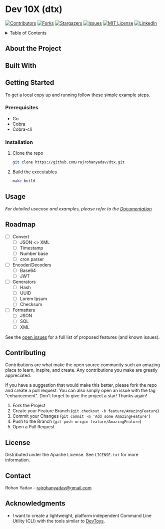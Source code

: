 # Dev 10X (dtx)

[![Contributors][contributors-shield]][contributors-url]
[![Forks][forks-shield]][forks-url]
[![Stargazers][stars-shield]][stars-url]
[![Issues][issues-shield]][issues-url]
[![MIT License][license-shield]][license-url]
[![LinkedIn][linkedin-shield]][linkedin-url]

<details>
<summary>Table of Contents</summary>

<ol>
    <li>
      <a href="#about-the-project">About The Project</a>
      <ul>
        <li><a href="#built-with">Built With</a></li>
      </ul>
    </li>
    <li>
      <a href="#getting-started">Getting Started</a>
      <ul>
        <li><a href="#prerequisites">Prerequisites</a></li>
        <li><a href="#installation">Installation</a></li>
      </ul>
    </li>
    <li><a href="#usage">Usage</a></li>
    <li><a href="#roadmap">Roadmap</a></li>
    <li><a href="#contributing">Contributing</a></li>
    <li><a href="#license">License</a></li>
    <li><a href="#contact">Contact</a></li>
    <li><a href="#acknowledgments">Acknowledgments</a></li>
  </ol>

</details>

## About the Project

## Built With

## Getting Started
To get a local copy up and running follow these simple example steps.

### Prerequisites
* Go
* Cobra
* Cobra-cli

### Installation
1. Clone the repo
   ```sh
   git clone https://github.com/rajrohanyadav/dtx.git
   ```
2. Build the executables
    ```sh
    make build
    ```

## Usage
_For detailed usecase and  examples, please refer to the [Documentation](https://example.com)_

## Roadmap
- [ ] Convert
  - [ ] JSON <> XML
  - [ ] Timestamp
  - [ ] Number base
  - [ ] cron parser
- [ ] Encoder/Decoders
  - [ ] Base64
  - [ ] JWT
- [ ] Generators
  - [ ] Hash
  - [ ] UUID
  - [ ] Lorem Ipsum
  - [ ] Checksum
- [ ] Formatters
  - [ ] JSON
  - [ ] SQL
  - [ ] XML

See the [open issues](https://github.com/rajrohanyadav/dtx/issues) for a full list of proposed features (and known issues).

## Contributing
Contributions are what make the open source community such an amazing place to learn, inspire, and create. Any contributions you make are greatly appreciated.

If you have a suggestion that would make this better, please fork the repo and create a pull request. You can also simply open an issue with the tag "enhancement". Don't forget to give the project a star! Thanks again!

1. Fork the Project
1. Create your Feature Branch (`git checkout -b feature/AmazingFeature`)
1. Commit your Changes (`git commit -m 'Add some AmazingFeature'`)
1. Push to the Branch (`git push origin feature/AmazingFeature`)
1. Open a Pull Request

## License
Distributed under the Apache License. See `LICENSE.txt` for more information.

## Contact
Rohan Yadav - rajrohanyadav@gmail.com

## Acknowledgments
- I want to create a lightweight, platform independent Command Line Utility (CLI) with the tools similar to [DevToys](https://devtoys.app/).



<!-- MARKDOWN LINKS & IMAGES -->
<!-- https://www.markdownguide.org/basic-syntax/#reference-style-links -->
[contributors-shield]: https://img.shields.io/github/contributors/rajrohanyadav/dtx.svg?style=for-the-badge
[contributors-url]: https://github.com/rajrohanyadav/dtx/graphs/contributors
[forks-shield]: https://img.shields.io/github/forks/rajrohanyadav/dtx.svg?style=for-the-badge
[forks-url]: https://github.com/rajrohanyadav/dtx/network/members
[stars-shield]: https://img.shields.io/github/stars/rajrohanyadav/dtx.svg?style=for-the-badge
[stars-url]: https://github.com/rajrohanyadav/dtx/stargazers
[issues-shield]: https://img.shields.io/github/issues/rajrohanyadav/dtx.svg?style=for-the-badge
[issues-url]: https://github.com/rajrohanyadav/dtx/issues
[license-shield]: https://img.shields.io/github/license/rajrohanyadav/dtx.svg?style=for-the-badge
[license-url]: https://github.com/rajrohanyadav/dtx/blob/master/LICENSE.txt
[linkedin-shield]: https://img.shields.io/badge/-LinkedIn-black.svg?style=for-the-badge&logo=linkedin&colorB=555
[linkedin-url]: https://linkedin.com/in/rajrohanyadav
<!-- [product-screenshot]: images/screenshot.png -->
